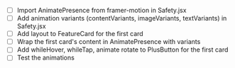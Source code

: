 - [ ] Import AnimatePresence from framer-motion in Safety.jsx
- [ ] Add animation variants (contentVariants, imageVariants, textVariants) in Safety.jsx
- [ ] Add layout to FeatureCard for the first card
- [ ] Wrap the first card's content in AnimatePresence with variants
- [ ] Add whileHover, whileTap, animate rotate to PlusButton for the first card
- [ ] Test the animations
